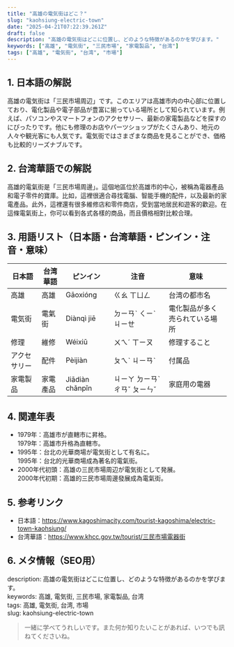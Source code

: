 ```yaml
---
title: "高雄の電気街はどこ？"
slug: "kaohsiung-electric-town"
date: "2025-04-21T07:22:39.261Z"
draft: false
description: "高雄の電気街はどこに位置し、どのような特徴があるのかを学びます。"
keywords: ["高雄", "電気街", "三民市場", "家電製品", "台湾"]
tags: ["高雄", "電気街", "台湾", "市場"]
---
```


## 1. 日本語の解説  
高雄の電気街は「三民市場周辺」です。このエリアは高雄市内の中心部に位置しており、電化製品や電子部品が豊富に揃っている場所として知られています。例えば、パソコンやスマートフォンのアクセサリー、最新の家電製品などを探すのにぴったりです。他にも修理のお店やパーツショップがたくさんあり、地元の人々や観光客にも人気です。電気街ではさまざまな商品を見ることができ、価格も比較的リーズナブルです。

## 2. 台湾華語での解説  
高雄的電氣街是「三民市場周邊」。這個地區位於高雄市的中心，被稱為電器產品和電子零件的寶庫。比如，這裡很適合尋找電腦、智能手機的配件，以及最新的家電產品。此外，這裡還有很多維修店和零件商店，受到當地居民和遊客的歡迎。在這條電氣街上，你可以看到各式各樣的商品，而且價格相對比較合理。

## 3. 用語リスト（日本語・台湾華語・ピンイン・注音・意味）  
| 日本語      | 台湾華語         | ピンイン    | 注音        | 意味                   |
|-------------|------------------|-------------|-------------|------------------------|
| 高雄        | 高雄             | Gāoxióng    | ㄍㄠ ㄒㄩㄥ   | 台湾の都市名            |
| 電気街      | 電氣街           | Diànqì jiē  | ㄉㄧㄢˋ ㄑㄧˋ ㄐㄧㄝ | 電化製品が多く売られている場所 |
| 修理        | 維修             | Wéixiū      | ㄨㄟˊ ㄒㄧㄡ   | 修理すること             |
| アクセサリー| 配件             | Pèijiàn     | ㄆㄟˋ ㄐㄧㄢˋ | 付属品                  |
| 家電製品    | 家電產品         | Jiādiàn chǎnpǐn | ㄐㄧㄚ ㄉㄧㄢˋ ㄔㄢˇ ㄆㄧㄣˇ | 家庭用の電器               |

## 4. 関連年表  
- 1979年：高雄市が直轄市に昇格。  
  1979年：高雄市升格為直轄市。
- 1995年：台北の光華商場が電気街として有名に。  
  1995年：台北的光華商場成為著名的電氣街。
- 2000年代初頭：高雄の三民市場周辺が電気街として発展。  
  2000年代初期：高雄的三民市場周邊發展成為電氣街。

## 5. 参考リンク  
- 日本語：https://www.kagoshimacity.com/tourist-kagoshima/electric-town-kaohsiung/  
- 台湾華語：https://www.khcc.gov.tw/tourist/三民市場電器街

## 6. メタ情報（SEO用）  
description: 高雄の電気街はどこに位置し、どのような特徴があるのかを学びます。  
keywords: 高雄, 電気街, 三民市場, 家電製品, 台湾  
tags: 高雄, 電気街, 台湾, 市場  
slug: kaohsiung-electric-town

> 一緒に学べてうれしいです。また何か知りたいことがあれば、いつでも訊ねてくださいね。